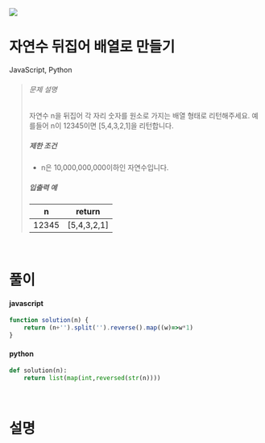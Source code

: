 ![](/img/programmers.png)

# 자연수 뒤집어 배열로 만들기

JavaScript, Python

>###### 문제 설명
>
>자연수 n을 뒤집어 각 자리 숫자를 원소로 가지는 배열 형태로 리턴해주세요. 예를들어 n이 12345이면 [5,4,3,2,1]을 리턴합니다.
>
>##### 제한 조건
>
>-   n은 10,000,000,000이하인 자연수입니다.
>
>##### 입출력 예
>
>| n | return |
>| --- | --- |
>| 12345 | [5,4,3,2,1] |

<br/>

# 풀이

#### javascript
```javascript
function solution(n) {
    return (n+'').split('').reverse().map((w)=>w*1)
}
```  
#### python
```python
def solution(n):
    return list(map(int,reversed(str(n))))
```

<br/>

# 설명